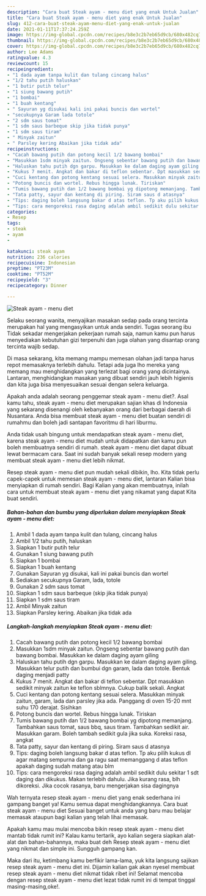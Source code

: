 ```yaml
---
description: "Cara buat Steak ayam - menu diet yang enak Untuk Jualan"
title: "Cara buat Steak ayam - menu diet yang enak Untuk Jualan"
slug: 412-cara-buat-steak-ayam-menu-diet-yang-enak-untuk-jualan
date: 2021-01-11T17:37:24.259Z
image: https://img-global.cpcdn.com/recipes/b8e3c2b7eb65d9cb/680x482cq70/steak-ayam-menu-diet-foto-resep-utama.jpg
thumbnail: https://img-global.cpcdn.com/recipes/b8e3c2b7eb65d9cb/680x482cq70/steak-ayam-menu-diet-foto-resep-utama.jpg
cover: https://img-global.cpcdn.com/recipes/b8e3c2b7eb65d9cb/680x482cq70/steak-ayam-menu-diet-foto-resep-utama.jpg
author: Lee Adams
ratingvalue: 4.3
reviewcount: 15
recipeingredient:
- "1 dada ayam tanpa kulit dan tulang cincang halus"
- "1/2 tahu putih haluskan"
- "1 butir putih telur"
- "1 siung bawang putih"
- "1 bombai"
- "1 buah kentang"
- " Sayuran yg disukai kali ini pakai buncis dan wortel"
- "secukupnya Garam lada totole"
- "2 sdm saus tomat"
- "1 sdm saus barbeque skip jika tidak punya"
- "1 sdm saus tiram"
- " Minyak zaitun"
- " Parsley kering Abaikan jika tidak ada"
recipeinstructions:
- "Cacah bawang putih dan potong kecil 1/2 bawang bombai"
- "Masukkan 1sdm minyak zaitun. Ongseng sebentar bawang putih dan bawang bombai. Masukkan ke dalam daging ayam giling"
- "Haluskan tahu putih dgn garpu. Masukkan ke dalam daging ayam giling. Masukkan telur putih dan bumbui dgn garam, lada dan totole. Bentuk daging menjadi patty"
- "Kukus 7 menit. Angkat dan bakar di teflon sebentar. Dpt masukkan sedikit minyak zaitun ke teflon sblmnya. Cukup balik sekali. Angkat"
- "Cuci kentang dan potong kentang sesuai selera. Masukkan minyak zaitun, garam, lada dan parsley jika ada. Panggang di oven 15-20 mnt suhu 170 derajat. Sisihkan"
- "Potong buncis dan wortel. Rebus hingga lunak. Tiriskan"
- "Tumis bawang putih dan 1/2 bawang bombai yg dipotong memanjang. Tambahkan saus tomat, saus bbq, saus tiram. Tambahkan sedikit air. Masukkan garam. Boleh tambah sedikit gula jika suka. Koreksi rasa, angkat"
- "Tata patty, sayur dan kentang di piring. Siram saus d atasnya"
- "Tips: daging boleh langsung bakar d atas teflon. Tp aku pilih kukus dl agar matang sempurna dan ga ragu saat memanggang d atas teflon apakah daging sudah matang atau blm"
- "Tips: cara mengoreksi rasa daging adalah ambil sedikit dulu sekitar 1 sdt daging dan dikukus. Makan terlebih dahulu. Jika kurang rasa, blh dikoreksi. Jika cocok rasanya, baru mengerjakan sisa dagingnya"
categories:
- Resep
tags:
- steak
- ayam
- 

katakunci: steak ayam  
nutrition: 236 calories
recipecuisine: Indonesian
preptime: "PT23M"
cooktime: "PT52M"
recipeyield: "3"
recipecategory: Dinner

---
```



![Steak ayam - menu diet](https://img-global.cpcdn.com/recipes/b8e3c2b7eb65d9cb/680x482cq70/steak-ayam-menu-diet-foto-resep-utama.jpg)

Selaku seorang wanita, menyajikan masakan sedap pada orang tercinta merupakan hal yang mengasyikan untuk anda sendiri. Tugas seorang ibu Tidak sekadar mengerjakan pekerjaan rumah saja, namun kamu pun harus menyediakan kebutuhan gizi terpenuhi dan juga olahan yang disantap orang tercinta wajib sedap.

Di masa  sekarang, kita memang mampu memesan olahan jadi tanpa harus repot memasaknya terlebih dahulu. Tetapi ada juga lho mereka yang memang mau menghidangkan yang terlezat bagi orang yang dicintainya. Lantaran, menghidangkan masakan yang dibuat sendiri jauh lebih higienis dan kita juga bisa menyesuaikan sesuai dengan selera keluarga. 



Apakah anda adalah seorang penggemar steak ayam - menu diet?. Asal kamu tahu, steak ayam - menu diet merupakan sajian khas di Indonesia yang sekarang disenangi oleh kebanyakan orang dari berbagai daerah di Nusantara. Anda bisa membuat steak ayam - menu diet buatan sendiri di rumahmu dan boleh jadi santapan favoritmu di hari liburmu.

Anda tidak usah bingung untuk mendapatkan steak ayam - menu diet, karena steak ayam - menu diet mudah untuk didapatkan dan kamu pun boleh membuatnya sendiri di rumah. steak ayam - menu diet dapat dibuat lewat bermacam cara. Saat ini sudah banyak sekali resep modern yang membuat steak ayam - menu diet lebih nikmat.

Resep steak ayam - menu diet pun mudah sekali dibikin, lho. Kita tidak perlu capek-capek untuk memesan steak ayam - menu diet, lantaran Kalian bisa menyiapkan di rumah sendiri. Bagi Kalian yang akan membuatnya, inilah cara untuk membuat steak ayam - menu diet yang nikamat yang dapat Kita buat sendiri.

<!--inarticleads1-->

##### Bahan-bahan dan bumbu yang diperlukan dalam menyiapkan Steak ayam - menu diet:

1. Ambil 1 dada ayam tanpa kulit dan tulang, cincang halus
1. Ambil 1/2 tahu putih, haluskan
1. Siapkan 1 butir putih telur
1. Gunakan 1 siung bawang putih
1. Siapkan 1 bombai
1. Siapkan 1 buah kentang
1. Gunakan  Sayuran yg disukai, kali ini pakai buncis dan wortel
1. Sediakan secukupnya Garam, lada, totole
1. Gunakan 2 sdm saus tomat
1. Siapkan 1 sdm saus barbeque (skip jika tidak punya)
1. Siapkan 1 sdm saus tiram
1. Ambil  Minyak zaitun
1. Siapkan  Parsley kering. Abaikan jika tidak ada




<!--inarticleads2-->

##### Langkah-langkah menyiapkan Steak ayam - menu diet:

1. Cacah bawang putih dan potong kecil 1/2 bawang bombai
1. Masukkan 1sdm minyak zaitun. Ongseng sebentar bawang putih dan bawang bombai. Masukkan ke dalam daging ayam giling
1. Haluskan tahu putih dgn garpu. Masukkan ke dalam daging ayam giling. Masukkan telur putih dan bumbui dgn garam, lada dan totole. Bentuk daging menjadi patty
1. Kukus 7 menit. Angkat dan bakar di teflon sebentar. Dpt masukkan sedikit minyak zaitun ke teflon sblmnya. Cukup balik sekali. Angkat
1. Cuci kentang dan potong kentang sesuai selera. Masukkan minyak zaitun, garam, lada dan parsley jika ada. Panggang di oven 15-20 mnt suhu 170 derajat. Sisihkan
1. Potong buncis dan wortel. Rebus hingga lunak. Tiriskan
1. Tumis bawang putih dan 1/2 bawang bombai yg dipotong memanjang. Tambahkan saus tomat, saus bbq, saus tiram. Tambahkan sedikit air. Masukkan garam. Boleh tambah sedikit gula jika suka. Koreksi rasa, angkat
1. Tata patty, sayur dan kentang di piring. Siram saus d atasnya
1. Tips: daging boleh langsung bakar d atas teflon. Tp aku pilih kukus dl agar matang sempurna dan ga ragu saat memanggang d atas teflon apakah daging sudah matang atau blm
1. Tips: cara mengoreksi rasa daging adalah ambil sedikit dulu sekitar 1 sdt daging dan dikukus. Makan terlebih dahulu. Jika kurang rasa, blh dikoreksi. Jika cocok rasanya, baru mengerjakan sisa dagingnya




Wah ternyata resep steak ayam - menu diet yang enak sederhana ini gampang banget ya! Kamu semua dapat menghidangkannya. Cara buat steak ayam - menu diet Sesuai banget untuk anda yang baru mau belajar memasak ataupun bagi kalian yang telah lihai memasak.

Apakah kamu mau mulai mencoba bikin resep steak ayam - menu diet mantab tidak rumit ini? Kalau kamu tertarik, ayo kalian segera siapkan alat-alat dan bahan-bahannya, maka buat deh Resep steak ayam - menu diet yang nikmat dan simple ini. Sungguh gampang kan. 

Maka dari itu, ketimbang kamu berfikir lama-lama, yuk kita langsung sajikan resep steak ayam - menu diet ini. Dijamin kalian gak akan nyesel membuat resep steak ayam - menu diet nikmat tidak ribet ini! Selamat mencoba dengan resep steak ayam - menu diet lezat tidak rumit ini di tempat tinggal masing-masing,oke!.

